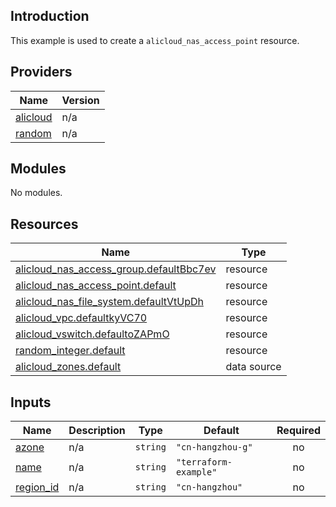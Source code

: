 ## Introduction

This example is used to create a `alicloud_nas_access_point` resource.

<!-- BEGIN_TF_DOCS -->
## Providers

| Name | Version |
|------|---------|
| <a name="provider_alicloud"></a> [alicloud](#provider\_alicloud) | n/a |
| <a name="provider_random"></a> [random](#provider\_random) | n/a |

## Modules

No modules.

## Resources

| Name | Type |
|------|------|
| [alicloud_nas_access_group.defaultBbc7ev](https://registry.terraform.io/providers/aliyun/alicloud/latest/docs/resources/nas_access_group) | resource |
| [alicloud_nas_access_point.default](https://registry.terraform.io/providers/aliyun/alicloud/latest/docs/resources/nas_access_point) | resource |
| [alicloud_nas_file_system.defaultVtUpDh](https://registry.terraform.io/providers/aliyun/alicloud/latest/docs/resources/nas_file_system) | resource |
| [alicloud_vpc.defaultkyVC70](https://registry.terraform.io/providers/aliyun/alicloud/latest/docs/resources/vpc) | resource |
| [alicloud_vswitch.defaultoZAPmO](https://registry.terraform.io/providers/aliyun/alicloud/latest/docs/resources/vswitch) | resource |
| [random_integer.default](https://registry.terraform.io/providers/hashicorp/random/latest/docs/resources/integer) | resource |
| [alicloud_zones.default](https://registry.terraform.io/providers/aliyun/alicloud/latest/docs/data-sources/zones) | data source |

## Inputs

| Name | Description | Type | Default | Required |
|------|-------------|------|---------|:--------:|
| <a name="input_azone"></a> [azone](#input\_azone) | n/a | `string` | `"cn-hangzhou-g"` | no |
| <a name="input_name"></a> [name](#input\_name) | n/a | `string` | `"terraform-example"` | no |
| <a name="input_region_id"></a> [region\_id](#input\_region\_id) | n/a | `string` | `"cn-hangzhou"` | no |
<!-- END_TF_DOCS -->
